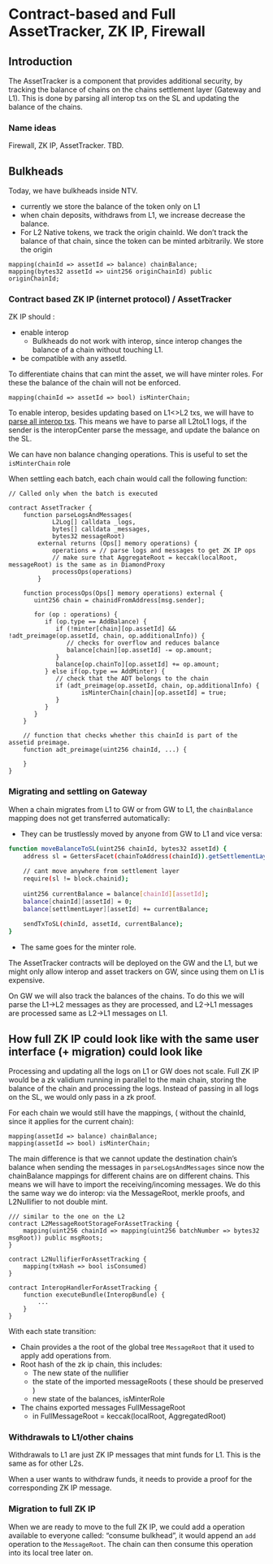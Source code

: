 # Contract-based and Full AssetTracker, ZK IP, Firewall

## Introduction

The AssetTracker is a component that provides additional security, by tracking the balance of chains on the chains settlement layer (Gateway and L1). This is done by parsing all interop txs on the SL and updating the balance of the chains.

### Name ideas

Firewall, ZK IP, AssetTracker. TBD.

## Bulkheads

Today, we have bulkheads inside NTV. 

- currently we store the balance of the token only on L1
- when chain deposits, withdraws from L1, we increase decrease the balance.
- For L2 Native tokens, we track the origin chainId. We don’t track the balance of that chain, since the token can be minted arbitrarily. We store the origin

```solidity
mapping(chainId => assetId => balance) chainBalance;
mapping(bytes32 assetId => uint256 originChainId) public originChainId;
```

### Contract based ZK IP  (internet protocol) / AssetTracker

ZK IP should :

- enable interop
    - Bulkheads do not work with interop, since interop changes the balance of a chain without touching L1.
- be compatible with any assetId.

To differentiate chains that can mint the asset, we will have minter roles. For these the balance of the chain will not be enforced. 

```solidity
mapping(chainId => assetId => bool) isMinterChain;
```

To enable interop, besides updating based on L1<>L2 txs, we will have to [parse all interop txs](https://github.com/matter-labs/era-contracts/blob/b5fda9c4dd8171ffb53337711fe8da43b4266026/l1-contracts/contracts/bridge/asset-tracker/AssetTrackerBase.sol#L35). This means we have to parse all L2toL1 logs, if the sender is the interopCenter parse the message, and update the balance on the SL. 

We can have non balance changing operations. This is useful to set the `isMinterChain` role

When settling each batch, each chain would call the following function: 

```solidity
// Called only when the batch is executed

contract AssetTracker {
	function parseLogsAndMessages(
			L2Log[] calldata _logs, 
			bytes[] calldata _messages, 
			bytes32 messageRoot) 
		external returns (Ops[] memory operations) {
			operations = // parse logs and messages to get ZK IP ops
			// make sure that AggregateRoot = keccak(localRoot, messageRoot) is the same as in DiamondProxy
			processOps(operations)
		}
	
	function processOps(Ops[] memory operations) external {
	   uint256 chain = chainidFromAddress[msg.sender];
	   
	   for (op : operations) {
	      if (op.type == AddBalance) {
	         if (!minter[chain][op.assetId] && !adt_preimage(op.assetId, chain, op.additionalInfo)) {
	            // checks for overflow and reduces balance
	            balance[chain][op.assetId] -= op.amount;
	         }
	         balance[op.chainTo][op.assetId] += op.amount;
	      } else if(op.type == AddMinter) {
	         // check that the ADT belongs to the chain
	         if (adt_preimage(op.assetId, chain, op.additionalInfo) {
			        isMinterChain[chain][op.assetId] = true;
	         }
	      }
	   }
	}
	
	// function that checks whether this chainId is part of the assetid preimage.
	function adt_preimage(uint256 chainId, ...) {
	
	}
}
```

### Migrating and settling on Gateway

When a chain migrates from L1 to GW or from GW to L1, the `chainBalance` mapping does not get transferred automatically:

- They can be trustlessly moved by anyone from GW to L1 and vice versa:

```bash
function moveBalanceToSL(uint256 chainId, bytes32 assetId) {
	address sl = GettersFacet(chainToAddress(chainId)).getSettlementLayer();
	
	// cant move anywhere from settlement layer
	require(sl != block.chainid);
	
	uint256 currentBalance = balance[chainId][assetId];
	balance[chainId][assetId] = 0;
	balance[settlmentLayer][assetId] += currentBalance;
	
	sendTxToSL(chinId, assetId, currentBalance);
}
```

 - The same goes for the minter role.

The AssetTracker contracts will be deployed on the GW and the L1, but we might only allow interop and asset trackers on GW, since using them on L1 is expensive. 

On GW we will also track the balances of the chains. To do this we will parse the L1->L2 messages as they are processed, and L2->L1 messages are processed same as L2->L1 messages on L1. 

## How full ZK IP could look like with the same user interface (+ migration) could look like

Processing and updating all the logs on L1 or GW does not scale. Full ZK IP would be a zk validium running in parallel to the main chain, storing the balance of the chain and processing the logs. Instead of passing in all logs on the SL, we would only pass in a zk proof.  

For each chain we would still have the mappings, ( without the chainId, since it applies for the current chain):

```solidity
mapping(assetId => balance) chainBalance;
mapping(assetId => bool) isMinterChain;
```

The main difference is that we cannot update the destination chain’s balance when sending the messages in `parseLogsAndMessages` since now the chainBalance mappings for different chains are on different chains. This means we will have to import the receiving/incoming messages. We do this the same way we do interop: via the MessageRoot, merkle proofs, and L2Nullifier to not double mint. 

```solidity
/// similar to the one on the L2
contract L2MessageRootStorageForAssetTracking {
	mapping(uint256 chainId => mapping(uint256 batchNumber => bytes32 msgRoot)) public msgRoots;
}

contract L2NullifierForAssetTracking {
	mapping(txHash => bool isConsumed)
}

contract InteropHandlerForAssetTracking {
	function executeBundle(InteropBundle) {
		...
	}
}
```

With each state transition:

- Chain provides a the root of the global tree `MessageRoot` that it used to apply add operations from.
- Root hash of the zk ip chain, this includes:
    - The new state of the nullifier
    - the state of the imported messageRoots ( these should be preserved )
    - new state of the balances, isMinterRole
- The chains exported messages FullMessageRoot
    - in FullMessageRoot = keccak(localRoot, AggregatedRoot)
    

### Withdrawals to L1/other chains

Withdrawals to L1 are just ZK IP messages that mint funds for L1. This is the same as for other L2s.

When a user wants to withdraw funds, it needs to provide a proof for the corresponding ZK IP message. 

  

### Migration to full ZK IP

When we are ready to move to the full ZK IP, we could add a operation available to everyone called: “consume bulkhead”, it would append an `add` operation to the `MessageRoot`. The chain can then consume this operation into its local tree later on.